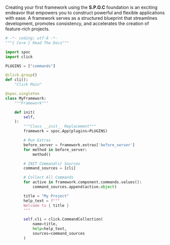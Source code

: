 Creating your first framework using the **S.P.O.C** foundation is an exciting endeavor that empowers you to construct powerful and flexible applications with ease. A framework serves as a structured blueprint that streamlines development, promotes consistency, and accelerates the creation of feature-rich projects.

<div id="terminal-framework" data-termynal></div>

```python title="framework/framework.py"
# -*- coding: utf-8 -*-
"""{ Core } Read The Docs"""

import spoc
import click

PLUGINS = ["commands"]

@click.group()
def cli():
    "Click Main"

@spoc.singleton
class MyFramework:
    """Framework"""

    def init(
        self,
    ):
        """Class __init__ Replacement"""
        framework = spoc.App(plugins=PLUGINS)

        # Run Extras
        before_server = framework.extras['before_server']
        for method in before_server:
            method()

        # INIT Command(s) Sources
        command_sources = [cli]

        # Collect All Commands
        for active in framework.component.commands.values():
            command_sources.append(active.object)

        title = "My Project"
        help_text = f"""
        Welcome to { title }
        """

        self.cli = click.CommandCollection(
            name=title,
            help=help_text,
            sources=command_sources
        )
```

